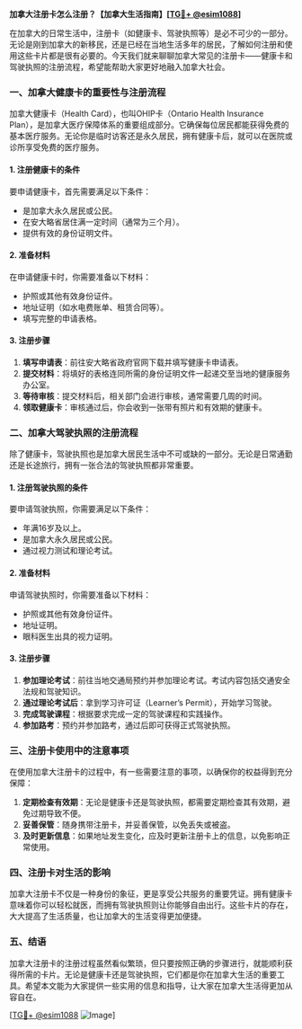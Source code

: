 **加拿大注册卡怎么注册？【加拿大生活指南】[[TG💪+ @esim1088](https://t.me/s/esim1088)]**

在加拿大的日常生活中，注册卡（如健康卡、驾驶执照等）是必不可少的一部分。无论是刚到加拿大的新移民，还是已经在当地生活多年的居民，了解如何注册和使用这些卡片都是很有必要的。今天我们就来聊聊加拿大常见的注册卡——健康卡和驾驶执照的注册流程，希望能帮助大家更好地融入加拿大社会。

### 一、加拿大健康卡的重要性与注册流程

加拿大健康卡（Health Card），也叫OHIP卡（Ontario Health Insurance Plan），是加拿大医疗保障体系的重要组成部分。它确保每位居民都能获得免费的基本医疗服务。无论你是临时访客还是永久居民，拥有健康卡后，就可以在医院或诊所享受免费的医疗服务。

#### 1. 注册健康卡的条件
要申请健康卡，首先需要满足以下条件：
- 是加拿大永久居民或公民。
- 在安大略省居住满一定时间（通常为三个月）。
- 提供有效的身份证明文件。

#### 2. 准备材料
在申请健康卡时，你需要准备以下材料：
- 护照或其他有效身份证件。
- 地址证明（如水电费账单、租赁合同等）。
- 填写完整的申请表格。

#### 3. 注册步骤
1. **填写申请表**：前往安大略省政府官网下载并填写健康卡申请表。
2. **提交材料**：将填好的表格连同所需的身份证明文件一起递交至当地的健康服务办公室。
3. **等待审核**：提交材料后，相关部门会进行审核，通常需要几周的时间。
4. **领取健康卡**：审核通过后，你会收到一张带有照片和有效期的健康卡。

### 二、加拿大驾驶执照的注册流程

除了健康卡，驾驶执照也是加拿大居民生活中不可或缺的一部分。无论是日常通勤还是长途旅行，拥有一张合法的驾驶执照都非常重要。

#### 1. 注册驾驶执照的条件
要申请驾驶执照，你需要满足以下条件：
- 年满16岁及以上。
- 是加拿大永久居民或公民。
- 通过视力测试和理论考试。

#### 2. 准备材料
申请驾驶执照时，你需要准备以下材料：
- 护照或其他有效身份证件。
- 地址证明。
- 眼科医生出具的视力证明。

#### 3. 注册步骤
1. **参加理论考试**：前往当地交通局预约并参加理论考试。考试内容包括交通安全法规和驾驶知识。
2. **通过理论考试后**：拿到学习许可证（Learner’s Permit），开始学习驾驶。
3. **完成驾驶课程**：根据要求完成一定的驾驶课程和实践操作。
4. **参加路考**：预约并参加路考，通过后即可获得正式驾驶执照。

### 三、注册卡使用中的注意事项

在使用加拿大注册卡的过程中，有一些需要注意的事项，以确保你的权益得到充分保障：

1. **定期检查有效期**：无论是健康卡还是驾驶执照，都需要定期检查其有效期，避免过期导致不便。
2. **妥善保管**：随身携带注册卡，并妥善保管，以免丢失或被盗。
3. **及时更新信息**：如果地址发生变化，应及时更新注册卡上的信息，以免影响正常使用。

### 四、注册卡对生活的影响

加拿大注册卡不仅是一种身份的象征，更是享受公共服务的重要凭证。拥有健康卡意味着你可以轻松就医，而拥有驾驶执照则让你能够自由出行。这些卡片的存在，大大提高了生活质量，也让加拿大的生活变得更加便捷。

### 五、结语

加拿大注册卡的注册过程虽然看似繁琐，但只要按照正确的步骤进行，就能顺利获得所需的卡片。无论是健康卡还是驾驶执照，它们都是你在加拿大生活的重要工具。希望本文能为大家提供一些实用的信息和指导，让大家在加拿大生活得更加从容自在。

[[TG💪+ @esim1088](https://t.me/s/esim1088) ![Image](https://i.postimg.cc/4NQfJmqS/Snipaste-2025-05-13-00-14-12.png)]